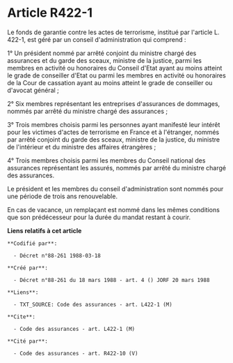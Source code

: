 # Article R422-1

Le fonds de garantie contre les actes de terrorisme, institué par l'article L. 422-1, est géré par un conseil
d'administration qui comprend : 

1° Un président nommé par arrêté conjoint du ministre chargé des assurances et du garde des sceaux, ministre de la justice,
parmi les membres en activité ou honoraires du Conseil d'Etat ayant au moins atteint le grade de conseiller d'Etat ou parmi
les membres en activité ou honoraires de la Cour de cassation ayant au moins atteint le grade de conseiller ou d'avocat
général ; 

2° Six membres représentant les entreprises d'assurances de dommages, nommés par arrêté du ministre chargé des assurances ; 

3° Trois membres choisis parmi les personnes ayant manifesté leur intérêt pour les victimes d'actes de terrorisme en France
et à l'étranger, nommés par arrêté conjoint du garde des sceaux, ministre de la justice, du ministre de l'intérieur et du
ministre des affaires étrangères ; 

4° Trois membres choisis parmi les membres du Conseil national des assurances représentant les assurés, nommés par arrêté du
ministre chargé des assurances. 

Le président et les membres du conseil d'administration sont nommés pour une période de trois ans renouvelable. 

En cas de vacance, un remplaçant est nommé dans les mêmes conditions que son prédécesseur pour la durée du mandat restant à
courir.

**Liens relatifs à cet article**

	**Codifié par**:

	  - Décret n°88-261 1988-03-18

	**Créé par**:

	  - Décret n°88-261 du 18 mars 1988 - art. 4 () JORF 20 mars 1988

	**Liens**:

	  - TXT_SOURCE: Code des assurances - art. L422-1 (M)

	**Cite**:

	  - Code des assurances - art. L422-1 (M)

	**Cité par**:

	  - Code des assurances - art. R422-10 (V)
